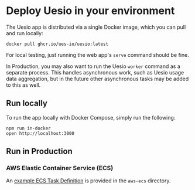# Deploy Uesio in your environment

The Uesio app is distributed via a single Docker image, which you can pull and run locally:

```
docker pull ghcr.io/ues-io/uesio:latest
```

For local testing, just running the web app's `serve` command should be fine.

In Production, you may also want to run the Uesio `worker` command as a separate process. This handles asynchronous work, such as Uesio usage data aggregation, but in the future other asynchronous tasks may be added to this as well.

## Run locally

To run the app locally with Docker Compose, simply run the following:

```
npm run in-docker
open http://localhost:3000
```

## Run in Production

### AWS Elastic Container Service (ECS)

An [example ECS Task Definition]([./aws-ecs/taskdefinition-web-app.json]) is provided in the `aws-ecs` directory.
